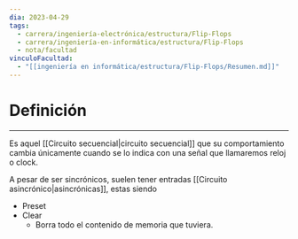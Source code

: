 ```yaml
---
dia: 2023-04-29
tags:
  - carrera/ingeniería-electrónica/estructura/Flip-Flops
  - carrera/ingeniería-en-informática/estructura/Flip-Flops
  - nota/facultad
vinculoFacultad:
  - "[[ingeniería en informática/estructura/Flip-Flops/Resumen.md]]"
---
```

# Definición
---
Es aquel [[Circuito secuencial|circuito secuencial]] que su comportamiento cambia únicamente cuando se lo indica con una señal que llamaremos reloj o clock.

A pesar de ser sincrónicos, suelen tener entradas [[Circuito asincrónico|asincrónicas]], estas siendo 
* Preset
* Clear
	* Borra todo el contenido de memoria que tuviera.